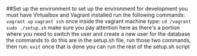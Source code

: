 ##Set up the environment
to set up the environment for development you must have Virtualbox and Vagrant installed
run the following commands:
`vagrant up`
`vagrant ssh`
once inside the vagrant machine type:
`cd /vagrant`
`sudo ./setup.sh`
make sure you pay attention here as there's a portion where you need to switch the user and
create a new user for the database
the commands to do this are in the setup.sh file, run those two commands, then run:
`exit`
once that is done you can run the rest of the setup.sh script
